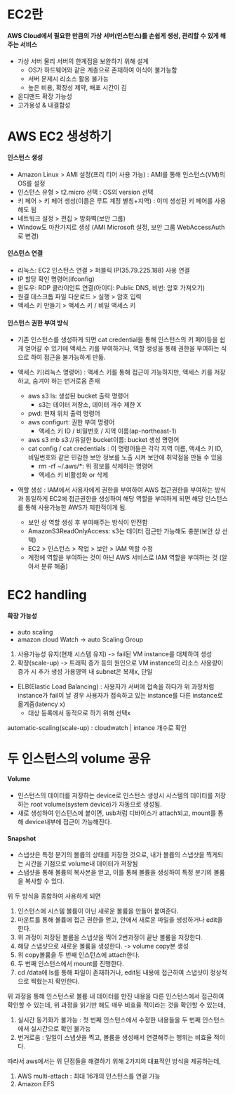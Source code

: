 
# EC2란
#### AWS Cloud에서 필요한 만큼의 가상 서버(인스턴스)를 손쉽게 생성, 관리할 수 있게 해주는 서비스
- 가상 서버
	물리 서버의 한계점을 보완하기 위해 설계
	- OS가 하드웨어와 같은 계층으로 존재하여 이식이 불가능함
	- 서버 문제시 리소스 활용 불가능
	- 높은 비용, 확장성 제약, 배포 시간이 김
- 온디맨드 확장 가능성
- 고가용성 & 내결함성

# AWS EC2 생성하기

#### 인스턴스 생성
- Amazon Linux > AMI 설정(프리 티어 사용 가능) : AMI를 통해 인스턴스(VM)의 OS를 설정
- 인스턴스 유형 > t2.micro 선택 : OS의 version 선택
- 키 페어 > 키 페어 생성(이름은 루트 계정 별칭+지역) : 이미 생성된 키 페어를 사용해도 됨
- 네트워크 설정 > 편집 > 방화벽(보안 그룹)
- Window도 마찬가지로 생성 (AMI Microsoft 설정, 보안 그룹 WebAccessAuth로 변경)
	
#### 인스턴스 연결
- 리눅스: EC2 인스턴스 연결 > 퍼블릭 IP(35.79.225.188) 사용 연결
- IP 할당 확인 명령어(ifconfig)
- 윈도우: RDP 클라이언트 연결(아이디: Public DNS, 비번: 암호 가져오기)
- 원결 데스크톱 파일 다운로드 > 실행 > 암호 입력
- 액세스 키 만들기 > 액세스 키 / 비밀 액세스 키
	
#### 인스턴스 권한 부여 방식
- 기존 인스턴스를 생성하게 되면 cat credential을 통해 인스턴스의 키 페어등을 쉽게 얻어갈 수 있기에 액세스 키를 부여하거나, 역할 생성을 통해 권한을 부여하는 식으로 하여 접근을 불가능하게 만듦. 
- 액세스 키(리눅스 명령어) : 액세스 키를 통해 접근이 가능하지만, 액세스 키를 저장하고, 숨겨야 하는 번거로움 존재
	- aws s3 ls: 생성된 bucket 출력 명령어
		- s3는 데이터 저장소, 데이터 개수 제한 X
	- pwd: 현재 위치 출력 명령어
	- aws configurt: 권한 부여 명령어
		- 액세스 키 ID / 비밀번호 / 지역 이름(ap-northeast-1)
	- aws s3 mb s3://유일한 bucket이름: bucket 생성 명령어
	- cat config / cat credentials : 이 명령어들은 각각 지역 이름, 액세스 키 ID, 비밀번호와 같은 민감한 보안 정보를 노출 시켜 보안에 취약점을 만들 수 있음
		- rm -rf ~/.aws/*: 위 정보를 삭제하는 명령어
		- 액세스 키 비활성화 or 삭제
	
- 역할 생성 : IAM에서 사용자에게 권한을 부여하여 AWS 접근권한을 부여하는 방식과 동일하게 EC2에 접근권한을 생성하여 해당 역할을 부여하게 되면 해당 인스턴스를 통해 사용가능한 AWS가 제한적이게 됨.
	- 보안 상 역할 생성 후 부여해주는 방식이 안전함
	- AmazonS3ReadOnlyAccess: s3는 데이터 접근만 가능해도 충분(보안 상 선택)
	- EC2 > 인스턴스 > 작업 > 보안 > IAM 역할 수정
	- 계정에 역할을 부여하는 것이 아닌 AWS 서비스로 IAM 역할을 부여하는 것 (알아서 분류 해줌)

# EC2 handling

#### 확장 가능성
- auto scaling
- amazon cloud Watch -> auto Scaling Group
1. 사용가능성 유지(현재 시스템 유지) -> fail된 VM instance를 대체하여 생성
2. 확장(scale-up) -> 트래픽 증가 등의 원인으로 VM instance의 리소스 사용량이 증가 시 추가 생성
가용영역 내 subnet은 복제x, 단일

- ELB(Elastic Load Balancing) : 사용자가 서버에 접속을 하다가 위 과정처럼 instance가 fail이 날 경우 사용자가 접속하고 있는 instance를 다른 instance로 옮겨줌(latency x)
	- 대상 등록에서 동적으로 하기 위해 선택x

automatic-scaling(scale-up) : cloudwatch | intance 개수로 확인

# 두 인스턴스의 volume 공유

#### Volume
- 인스턴스의 데이터를 저장하는 device로 인스턴스 생성시 시스템의 데이터를 저장하는 root volume(system device)가 자동으로 생성됨.
- 새로 생성하여 인스턴스에 붙이면, usb처럼 디바이스가 attach되고, mount를 통해 device내부에 접근이 가능해진다.

#### Snapshot
- 스냅샷은 특정 분기의 볼륨의 상태를 저장한 것으로, 내가 볼륨의 스냅샷을 찍게되는 시간을 기점으로 volume내 데이터가 저장됨
- 스냅샷을 통해 볼륨의 복사본을 얻고, 이를 통해 볼륨을 생성하여 특정 분기의 볼륨을 복사할 수 있다.

위 두 방식을 종합하여 사용하게 되면 
1. 인스턴스에 시스템 볼륨이 아닌 새로운 볼륨을 만들어 붙여준다.
2. 마운트를 통해 볼륨에 접근 권한을 얻고, 안에서 새로운 파일을 생성하거나 edit을 한다.
3. 위 과정이 저장된 볼륨을 스냅샷을 찍어 2번과정이 끝난 볼륨을 저장한다.
4. 해당 스냅샷으로 새로운 볼륨을 생성한다. -> volume copy본 생성
5. 위 copy볼륨을 두 번째 인스턴스에 attach한다.
6. 두 번째 인스턴스에서 mount를 진행한다.
7. cd /data에 ls를 통해 파일이 존재하거나, edit된 내용에 접근하여 스냅샷이 정상적으로 찍혔는지 확인한다.

위 과정을 통해 인스턴스로 볼륨 내 데이터를 만진 내용을 다른 인스턴스에서 접근하여 확인할 수 있는데, 위 과정을 읽기만 해도 매우 비효율 적이라는 것을 확인할 수 있는데, 
1. 실시간 동기화가 불가능 : 첫 번째 인스턴스에서 수정한 내용들을 두 번째 인스턴스에서 실시간으로 확인 불가능
2. 번거로움 : 일일이 스냅샷을 찍고, 볼륨을 생성해서 연결해주는 행위는 비효율 적이다.

따라서 aws에서는 위 단점들을 해결하기 위해 2가지의 대표적인 방식을 제공하는데, 
1. AWS multi-attach : 최대 16개의 인스턴스를 연결 가능
2. Amazon EFS